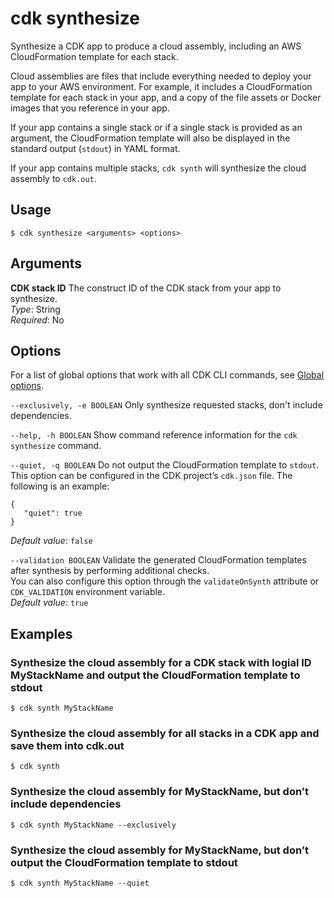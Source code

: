 # cdk synthesize<a name="ref-cli-cmd-synth"></a>

Synthesize a CDK app to produce a cloud assembly, including an AWS CloudFormation template for each stack.

Cloud assemblies are files that include everything needed to deploy your app to your AWS environment. For example, it includes a CloudFormation template for each stack in your app, and a copy of the file assets or Docker images that you reference in your app.

If your app contains a single stack or if a single stack is provided as an argument, the CloudFormation template will also be displayed in the standard output (`stdout`) in YAML format.

If your app contains multiple stacks, `cdk synth` will synthesize the cloud assembly to `cdk.out`.

## Usage<a name="ref-cli-cmd-synth-usage"></a>

```
$ cdk synthesize <arguments> <options>
```

## Arguments<a name="ref-cli-cmd-synth-args"></a>

**CDK stack ID**  <a name="ref-cli-cmd-synth-args-stack-name"></a>
The construct ID of the CDK stack from your app to synthesize.  
*Type*: String  
*Required*: No

## Options<a name="ref-cli-cmd-synth-options"></a>

For a list of global options that work with all CDK CLI commands, see [Global options](ref-cli-cmd.md#ref-cli-cmd-options).

`--exclusively, -e BOOLEAN`  <a name="ref-cli-cmd-synth-options-exclusively"></a>
Only synthesize requested stacks, don't include dependencies.

`--help, -h BOOLEAN`  <a name="ref-cli-cmd-synth-options-help"></a>
Show command reference information for the `cdk synthesize` command.

`--quiet, -q BOOLEAN`  <a name="ref-cli-cmd-synth-options-quiet"></a>
Do not output the CloudFormation template to `stdout`.  
This option can be configured in the CDK project’s `cdk.json` file. The following is an example:  

```
{
   "quiet": true
}
```
*Default value*: `false`

`--validation BOOLEAN`  <a name="ref-cli-cmd-synth-options-validation"></a>
Validate the generated CloudFormation templates after synthesis by performing additional checks.  
You can also configure this option through the `validateOnSynth` attribute or `CDK_VALIDATION` environment variable.  
*Default value*: `true`

## Examples<a name="ref-cli-cmd-synth-examples"></a>

### Synthesize the cloud assembly for a CDK stack with logial ID MyStackName and output the CloudFormation template to stdout<a name="ref-cli-cmd-synth-examples-1"></a>

```
$ cdk synth MyStackName
```

### Synthesize the cloud assembly for all stacks in a CDK app and save them into cdk.out<a name="ref-cli-cmd-synth-examples-2"></a>

```
$ cdk synth
```

### Synthesize the cloud assembly for MyStackName, but don’t include dependencies<a name="ref-cli-cmd-synth-examples-3"></a>

```
$ cdk synth MyStackName --exclusively
```

### Synthesize the cloud assembly for MyStackName, but don’t output the CloudFormation template to stdout<a name="ref-cli-cmd-synth-examples-4"></a>

```
$ cdk synth MyStackName --quiet
```